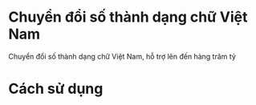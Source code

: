 # Chuyển đổi số thành dạng chữ Việt Nam
Chuyển đổi số thành dạng chữ Việt Nam, hỗ trợ lên đến hàng trăm tỷ

# Cách sử dụng
